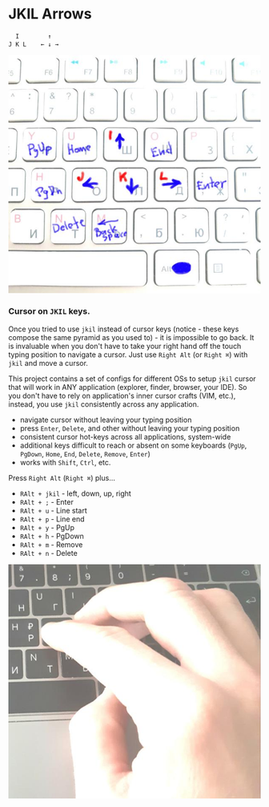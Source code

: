 # JKIL Arrows

```
  I        ↑
J K L    ← ↓ →
```

![Image of JKIL](../images/jkil-keyboard.jpg)

### Cursor on `JKIL` keys.

Once you tried to use `jkil` instead of cursor keys (notice - these keys compose the same pyramid as you used to) - it is impossible to go back. It is invaluable when you don't have to take your right hand off the touch typing position to navigate a cursor. Just use `Right Alt` (or `Right ⌘`) with `jkil` and move a cursor.

This project contains a set of configs for different OSs to setup `jkil` cursor that will work in ANY application (explorer, finder, browser, your IDE). So you don't have to rely on application's inner cursor crafts (VIM, etc.), instead, you use `jkil` consistently across any application.

* navigate cursor without leaving your typing position
* press `Enter`, `Delete`, and other without leaving your typing position
* consistent cursor hot-keys across all applications, system-wide
* additional keys difficult to reach or absent on some keyboards (`PgUp`, `PgDown`, `Home`, `End`, `Delete`, `Remove`, `Enter`)
* works with `Shift`, `Ctrl`, etc.

Press `Right Alt` (`Right ⌘`) plus...
* `RAlt + jkil` - left, down, up, right
* `RAlt + ;` - Enter
* `RAlt + u` - Line start
* `RAlt + p` - Line end
* `RAlt + y` - PgUp
* `RAlt + h` - PgDown
* `RAlt + m` - Remove
* `RAlt + n` - Delete

![Image of JKIL](../images/jkil-hand.jpg)

